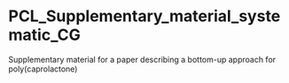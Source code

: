 # PCL_Supplementary_material_systematic_CG
Supplementary material for a paper describing a bottom-up approach for poly(caprolactone)
